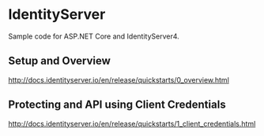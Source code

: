 # IdentityServer
Sample code for ASP.NET Core and IdentityServer4.

## Setup and Overview

http://docs.identityserver.io/en/release/quickstarts/0_overview.html

## Protecting and API using Client Credentials

http://docs.identityserver.io/en/release/quickstarts/1_client_credentials.html
